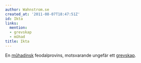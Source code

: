 ```yaml
---
author: Wahnstrom.se
created_at: '2011-08-07T18:47:51Z'
id: Ikta
links:
  mention:
  - grevskap
  - mûhad
title: Ikta
---
```


En [mûhadinsk] feodalprovins, motsvarande ungefär ett [grevskap].

  [mûhadinsk]: mûhad
  [grevskap]: grevskap